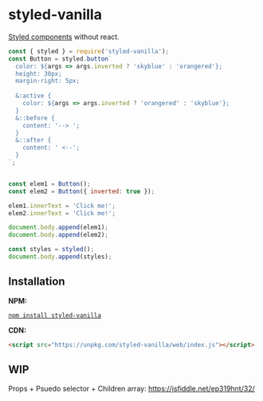 # styled-vanilla
[Styled components](https://www.styled-components.com/) without react.

```js
const { styled } = require('styled-vanilla');
const Button = styled.button`
  color: ${args => args.inverted ? 'skyblue' : 'orangered'};
  height: 30px;
  margin-right: 5px;
  
  &:active {
    color: ${args => args.inverted ? 'orangered' : 'skyblue'};
  }
  &::before {
    content: '--> ';
  }
  &::after {
    content: ' <--';
  }
`;


const elem1 = Button();
const elem2 = Button({ inverted: true });

elem1.innerText = 'Click me!';
elem2.innerText = 'Click me!';

document.body.append(elem1);
document.body.append(elem2);

const styles = styled();
document.body.append(styles);
```

## Installation

__NPM:__

[`npm install styled-vanilla`](https://www.npmjs.com/package/styled-vanilla)

__CDN:__

```html
<script src="https://unpkg.com/styled-vanilla/web/index.js"></script>
```

## WIP

Props + Psuedo selector + Children array: https://jsfiddle.net/ep319hnt/32/

